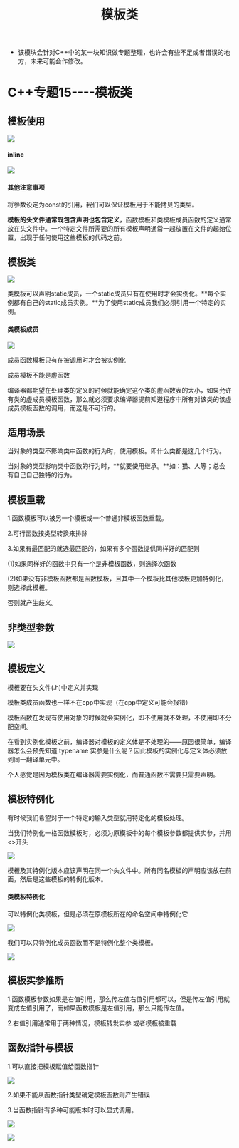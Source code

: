 ﻿---
layout: post
title:  "模板类"
data: 星期五, 20. 三月 2020 01:04下午 
categories: C++
tags: 专题
---
* 该模块会针对C++中的某一块知识做专题整理，也许会有些不足或者错误的地方，未来可能会作修改。

# C++专题15----模板类


## 模板使用

![](https://github.com/LLLibra/LLLibra.github.io/raw/master/_posts/imgs/20200320-133030.png)

#### inline
![](https://github.com/LLLibra/LLLibra.github.io/raw/master/_posts/imgs/20200320-133607.png)

#### 其他注意事项
将参数设定为const的引用，我们可以保证模板用于不能拷贝的类型。

**模板的头文件通常既包含声明也包含定义**，函数模板和类模板成员函数的定义通常放在头文件中。一个特定文件所需要的所有模板声明通常一起放置在文件的起始位置，出现于任何使用这些模板的代码之前。

## 模板类

>
![](https://github.com/LLLibra/LLLibra.github.io/raw/master/_posts/imgs/20200320-144936.png)

类模板可以声明static成员，一个static成员只有在使用时才会实例化。**每个实例都有自己的static成员实例。**为了使用static成员我们必须引用一个特定的实例。
#### 类模板成员

![](https://github.com/LLLibra/LLLibra.github.io/raw/master/_posts/imgs/20200320-145933.png)

成员函数模板只有在被调用时才会被实例化

成员模板不能是虚函数
>
编译器都期望在处理类的定义的时候就能确定这个类的虚函数表的大小，如果允许有类的虚成员模板函数，那么就必须要求编译器提前知道程序中所有对该类的该虚成员模板函数的调用，而这是不可行的。 


## 适用场景
当对象的类型不影响类中函数的行为时，使用模板。即什么类都是这几个行为。

当对象的类型影响类中函数的行为时，**就要使用继承。**如：猫、人等；总会有自己自己独特的行为。

## 模板重载
1.函数模板可以被另一个模板或一个普通非模板函数重载。

2.可行函数按类型转换来排除

3.如果有最匹配的就选最匹配的，如果有多个函数提供同样好的匹配则
>
(1)如果同样好的函数中只有一个是非模板函数，则选择次函数
>
(2)如果没有非模板函数都是函数模板，且其中一个模板比其他模板更加特例化，则选择此模板。 
>
否则就产生歧义。

## 非类型参数

![](https://github.com/LLLibra/LLLibra.github.io/raw/master/_posts/imgs/20200320-150306.png)

## 模板定义
模板要在头文件(.h)中定义并实现

模板类成员函数也一样不在cpp中实现（在cpp中定义可能会报错）

模板函数在发现有使用对象的时候就会实例化，即不使用就不处理，不使用即不分配空间。

在看到实例化模板之前，编译器对模板的定义体是不处理的——原因很简单，编译器怎么会预先知道 typename 实参是什么呢？因此模板的实例化与定义体必须放到同一翻译单元中。

个人感觉是因为模板类在编译器需要实例化，而普通函数不需要只需要声明。
## 模板特例化
有时候我们希望对于一个特定的输入类型就用特定化的模板处理。

当我们特例化一格函数模板时，必须为原模板中的每个模板参数都提供实参，并用<>开头

![](https://github.com/LLLibra/LLLibra.github.io/raw/master/_posts/imgs/20200320-142923.png)

模板及其特例化版本应该声明在同一个头文件中。所有同名模板的声明应该放在前面，然后是这些模板的特例化版本。

#### 类模板特例化

可以特例化类模板，但是必须在原模板所在的命名空间中特例化它

>
![](https://github.com/LLLibra/LLLibra.github.io/raw/master/_posts/imgs/20200320-143557.png)

我们可以只特例化成员函数而不是特例化整个类模板。
>
![](https://github.com/LLLibra/LLLibra.github.io/raw/master/_posts/imgs/20200320-143717.png)

## 模板实参推断
1.函数模板参数如果是右值引用，那么传左值右值引用都可以，但是传左值引用就变成左值引用了，而如果函数模板是左值引用，那么只能传左值。

2.右值引用通常用于两种情况，模板转发实参 或者模板被重载

## 函数指针与模板
1.可以直接把模板赋值给函数指针

![](https://github.com/LLLibra/LLLibra.github.io/raw/master/_posts/imgs/20200320-150718.png)

2.如果不能从函数指针类型确定模板函数则产生错误

3.当函数指针有多种可能版本时可以显式调用。

![](https://github.com/LLLibra/LLLibra.github.io/raw/master/_posts/imgs/20200320-150757.png)

![](https://github.com/LLLibra/LLLibra.github.io/raw/master/_posts/imgs/20200320-150808.png)


